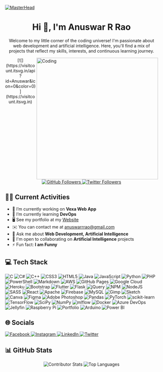<!-- Your GitHub profile header with a clickable image -->
[![MasterHead](https://1.bp.blogspot.com/-7A4WynwLsMw/XbBpCXG8fHI/AAAAAAAAMt4/uOa1bpLskYgrwGbllhSu2SDj_Mig8SXJQCLcBGAsYHQ/s1600/2000_600px.gif)](http://anuswarrrao.netlify.app)

<!-- Introduction Section -->
<h1 align="center">Hi 👋, I'm Anuswar R Rao</h1>

<p align="center">
  Welcome to my little corner of the coding universe! I'm passionate about web development and artificial intelligence. Here, you'll find a mix of projects that reflect my skills, interests, and continuous learning journey.
</p>

<!-- Right-aligned Image -->
<img align="right" alt="Coding" width="400" src="https://cdn.dribbble.com/users/1162077/screenshots/3848914/programmer.gif">

<!-- Social and Visit Count Badges -->
<p align="center">
  [![](https://visitcount.itsvg.in/api?id=Anuswar&icon=0&color=0)](https://visitcount.itsvg.in)
  
  <a href="https://www.github.com/Anuswar" target="_blank" rel="noreferrer">
    <img src="https://img.shields.io/github/followers/Anuswar?logo=github&style=for-the-badge&color=0891b2&labelColor=1c1917" alt="GitHub Followers" />
  </a>
  
  <a href="https://www.x.com/anuswarrrao" target="_blank" rel="noreferrer">
    <img src="https://img.shields.io/twitter/follow/anuswarrrao?logo=twitter&style=for-the-badge&color=0891b2&labelColor=1c1917" alt="Twitter Followers" />
  </a>
</p>

<!-- Current Activities and Contact Information -->
## 👨‍💻 Current Activities
- 🔭 I’m currently working on **Vexa Web App**
- 🌱 I’m currently learning **DevOps**
- 🖥️ See my portfolio at my [Website](http://anuswarrrao.netlify.app)
- ✉️ You can contact me at [anuswarrrao@gmail.com](mailto:anuswarrrao@gmail.com)
- 💬 Ask me about **Web Development, Artificial Intelligence**
- 🤝 I'm open to collaborating on **Artificial Intelligence** projects
- ⚡ Fun fact: **I am Funny**

<!-- Tech Stack Badges -->
## 💻 Tech Stack
<p>
  <img src="https://img.shields.io/badge/C-%2300599C.svg?style=for-the-badge&logo=c&logoColor=white" alt="C" />
  <img src="https://img.shields.io/badge/C%23-%23239120.svg?style=for-the-badge&logo=csharp&logoColor=white" alt="C#" />
  <img src="https://img.shields.io/badge/C%2B%2B-%2300599C.svg?style=for-the-badge&logo=c%2B%2B&logoColor=white" alt="C++" />
  <img src="https://img.shields.io/badge/CSS3-%231572B6.svg?style=for-the-badge&logo=css3&logoColor=white" alt="CSS3" />
  <img src="https://img.shields.io/badge/HTML5-%23E34F26.svg?style=for-the-badge&logo=html5&logoColor=white" alt="HTML5" />
  <img src="https://img.shields.io/badge/Java-%23ED8B00.svg?style=for-the-badge&logo=openjdk&logoColor=white" alt="Java" />
  <img src="https://img.shields.io/badge/JavaScript-%23323330.svg?style=for-the-badge&logo=javascript&logoColor=%23F7DF1E" alt="JavaScript" />
  <img src="https://img.shields.io/badge/Python-3670A0?style=for-the-badge&logo=python&logoColor=ffdd54" alt="Python" />
  <img src="https://img.shields.io/badge/PHP-%23777BB4.svg?style=for-the-badge&logo=php&logoColor=white" alt="PHP" />
  <img src="https://img.shields.io/badge/PowerShell-%235391FE.svg?style=for-the-badge&logo=powershell&logoColor=white" alt="PowerShell" />
  <img src="https://img.shields.io/badge/Markdown-%23000000.svg?style=for-the-badge&logo=markdown&logoColor=white" alt="Markdown" />
  <img src="https://img.shields.io/badge/AWS-%23FF9900.svg?style=for-the-badge&logo=amazon-aws&logoColor=white" alt="AWS" />
  <img src="https://img.shields.io/badge/GitHub%20Pages-121013?style=for-the-badge&logo=github&logoColor=white" alt="GitHub Pages" />
  <img src="https://img.shields.io/badge/GoogleCloud-%234285F4.svg?style=for-the-badge&logo=google-cloud&logoColor=white" alt="Google Cloud" />
  <img src="https://img.shields.io/badge/Heroku-%23430098.svg?style=for-the-badge&logo=heroku&logoColor=white" alt="Heroku" />
  <img src="https://img.shields.io/badge/Bootstrap-%238511FA.svg?style=for-the-badge&logo=bootstrap&logoColor=white" alt="Bootstrap" />
  <img src="https://img.shields.io/badge/Flutter-%2302569B.svg?style=for-the-badge&logo=Flutter&logoColor=white" alt="Flutter" />
  <img src="https://img.shields.io/badge/Flask-%23000.svg?style=for-the-badge&logo=flask&logoColor=white" alt="Flask" />
  <img src="https://img.shields.io/badge/jQuery-%230769AD.svg?style=for-the-badge&logo=jquery&logoColor=white" alt="jQuery" />
  <img src="https://img.shields.io/badge/NPM-%23CB3837.svg?style=for-the-badge&logo=npm&logoColor=white" alt="NPM" />
  <img src="https://img.shields.io/badge/Node.js-6DA55F?style=for-the-badge&logo=node.js&logoColor=white" alt="NodeJS" />
  <img src="https://img.shields.io/badge/SASS-hotpink.svg?style=for-the-badge&logo=SASS&logoColor=white" alt="SASS" />
  <img src="https://img.shields.io/badge/React-%2320232a.svg?style=for-the-badge&logo=react&logoColor=%2361DAFB" alt="React" />
  <img src="https://img.shields.io/badge/Apache-%23D42029.svg?style=for-the-badge&logo=apache&logoColor=white" alt="Apache" />
  <img src="https://img.shields.io/badge/Firebase-039BE5?style=for-the-badge&logo=Firebase&logoColor=white" alt="Firebase" />
  <img src="https://img.shields.io/badge/MySQL-%2300000f.svg?style=for-the-badge&logo=mysql&logoColor=white" alt="MySQL" />
  <img src="https://img.shields.io/badge/Gimp-657D8B?style=for-the-badge&logo=gimp&logoColor=FFFFFF" alt="Gimp" />
  <img src="https://img.shields.io/badge/Sketch-FFB387?style=for-the-badge&logo=sketch&logoColor=black" alt="Sketch" />
  <img src="https://img.shields.io/badge/Canva-%2300C4CC.svg?style=for-the-badge&logo=Canva&logoColor=white" alt="Canva" />
  <img src="https://img.shields.io/badge/Figma-%23F24E1E.svg?style=for-the-badge&logo=figma&logoColor=white" alt="Figma" />
  <img src="https://img.shields.io/badge/Adobe%20Photoshop-%2331A8FF.svg?style=for-the-badge&logo=adobe%20photoshop&logoColor=white" alt="Adobe Photoshop" />
  <img src="https://img.shields.io/badge/Pandas-%23150458.svg?style=for-the-badge&logo=pandas&logoColor=white" alt="Pandas" />
  <img src="https://img.shields.io/badge/PyTorch-%23EE4C2C.svg?style=for-the-badge&logo=PyTorch&logoColor=white" alt="PyTorch" />
  <img src="https://img.shields.io/badge/scikit-learn-%23F7931E.svg?style=for-the-badge&logo=scikit-learn&logoColor=white" alt="scikit-learn" />
  <img src="https://img.shields.io/badge/TensorFlow-%23FF6F00.svg?style=for-the-badge&logo=TensorFlow&logoColor=white" alt="TensorFlow" />
  <img src="https://img.shields.io/badge/SciPy-%230C55A5.svg?style=for-the-badge&logo=scipy&logoColor=white" alt="SciPy" />
  <img src="https://img.shields.io/badge/NumPy-%23013243.svg?style=for-the-badge&logo=numpy&logoColor=white" alt="NumPy" />
  <img src="https://img.shields.io/badge/mlflow-%23d9ead3.svg?style=for-the-badge&logo=mlflow&logoColor=blue" alt="mlflow" />
  <img src="https://img.shields.io/badge/Docker-%230db7ed.svg?style=for-the-badge&logo=docker&logoColor=white" alt="Docker" />
  <img src="https://img.shields.io/badge/AzureDevOps-0078D7.svg?style=for-the-badge&logo=azuredevops&logoColor=white&color=%230078D7" alt="Azure DevOps" />
  <img src="https://img.shields.io/badge/Jellyfin-%23000B25.svg?style=for-the-badge&logo=Jellyfin&logoColor=00A4DC" alt="Jellyfin" />
  <img src="https://img.shields.io/badge/RaspberryPi-C51A4A?style=for-the-badge&logo=Raspberry-Pi" alt="Raspberry Pi" />
  <img src="https://img.shields.io/badge/Portfolio-%23000000.svg?style=for-the-badge&logo=firefox&logoColor=#FF7139" alt="Portfolio" />
  <img src="https://img.shields.io/badge/Arduino-00979D?style=for-the-badge&logo=Arduino&logoColor=white" alt="Arduino" />
  <img src="https://img.shields.io/badge/Power%20BI-F2C811?style=for-the-badge&logo=powerbi&logoColor=black" alt="Power BI" />
</p>

<!-- Social Links -->
## 🌐 Socials
<p>
  <a href="https://facebook.com/profile.php?id=100086760363819" target="_blank" rel="noreferrer">
    <img src="https://img.shields.io/badge/Facebook-%231877F2.svg?logo=Facebook&logoColor=white" alt="Facebook" />
  </a>
  <a href="https://instagram.com/anuswarrrao" target="_blank" rel="noreferrer">
    <img src="https://img.shields.io/badge/Instagram-%23E4405F.svg?logo=Instagram&logoColor=white" alt="Instagram" />
  </a>
  <a href="https://linkedin.com/in/anuswarrrao" target="_blank" rel="noreferrer">
    <img src="https://img.shields.io/badge/LinkedIn-%230077B5.svg?logo=linkedin&logoColor=white" alt="LinkedIn" />
  </a>
  <a href="https://twitter.com/anuswarrrao" target="_blank" rel="noreferrer">
    <img src="https://img.shields.io/badge/Twitter-%231DA1F2.svg?logo=Twitter&logoColor=white" alt="Twitter" />
  </a>
</p>

<!-- GitHub Stats -->
## 📊 GitHub Stats
<p align="center">
  <img src="https://github-contributor-stats.vercel.app/api?username=Anuswar&limit=5&theme=dark&combine_all_yearly_contributions=true" alt="Contributor Stats" />
  <img src="https://github-readme-stats.vercel.app/api/top-langs/?username=Anuswar&theme=dark&hide_border=false&include_all_commits=false&count_private=false&layout=compact" alt="Top Languages" />
</p>
